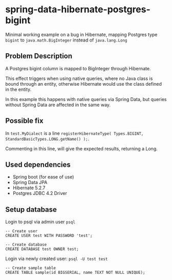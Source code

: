 # spring-data-hibernate-postgres-bigint
Minimal working example on a bug in Hibernate, mapping Postgres type `bigint` to `java.math.BigInteger` instead of `java.lang.Long`

## Problem Description
A Postgres bigint column is mapped to BigInteger through Hibernate.

This effect triggers when using native queries, where no Java class is bound through an entity, otherwise Hibernate would use the class defined in the entity.

In this example this happens with native queries via Spring Data, but queries without Spring Data are affected in the same way.

## Possible fix
In `test.MyDialect` is a line ```registerHibernateType( Types.BIGINT, StandardBasicTypes.LONG.getName() );```.

Commenting in this line, will give the expected results, returning a Long.

## Used dependencies
* Spring boot (for ease of use)
* Spring Data JPA
* Hibernate 5.2.7
* Postgres JDBC 4.2 Driver

## Setup database
Login to psql via admin user
`psql`

```
-- Create user
CREATE USER test WITH PASSWORD 'test';

-- Create database
CREATE DATABASE test OWNER test;
```



Login via newly created user: `psql -U test test`

```
-- Create sample table
CREATE TABLE sample(id BIGSERIAL, name TEXT NOT NULL UNIQUE);
```
